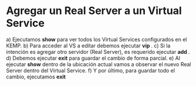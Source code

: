 # Agregar un Real Server a un Virtual Service

a) Ejecutamos **show** para ver todos los Virtual Services configurados en el KEMP.
b) Para acceder al VS a editar debemos ejecutar **vip <IP del VS>**.
c) Si la intención es agregar otro servidor (Real Server), es requerido ejecutar **add <IP del nuevo RS>**.
d) Debemos ejecutar **exit** para guardar el cambio de forma parcial.
e) Al ejecutar **show** dentro de la ubicación actual vamos a observar el nuevo Real Server dentro del Virtual Service.
f) Y por último, para guardar todo el cambio, ejecutamos **exit**
